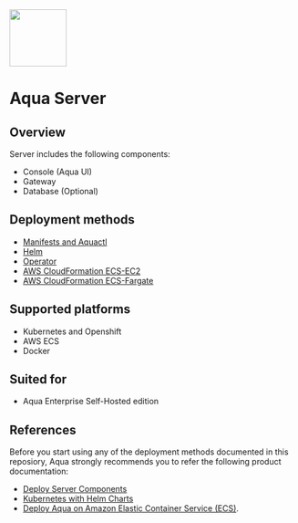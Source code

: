 <img src="https://avatars3.githubusercontent.com/u/12783832?s=200&v=4" height="100" width="100" />

# Aqua Server

## Overview
Server includes the following components:
* Console (Aqua UI)
* Gateway
* Database (Optional)

## Deployment methods
* [Manifests and Aquactl](./kubernetes_and_openshift/manifests)
* [Helm](./kubernetes_and_openshift/helm)
* [Operator](./kubernetes_and_openshift/operator)
* [AWS CloudFormation ECS-EC2](./ecs/cloudformation/aqua-ecs-ec2)
* [AWS CloudFormation ECS-Fargate](./ecs/cloudformation/aqua-ecs-fargate)

## Supported platforms
* Kubernetes and Openshift
* AWS ECS
* Docker

## Suited for
* Aqua Enterprise Self-Hosted edition

## References
Before you start using any of the deployment methods documented in this reposiory, Aqua strongly recommends you to refer the following product documentation:
* [Deploy Server Components](https://docs.aquasec.com/docs/deploy-k8s-server-components) 
* [Kubernetes with Helm Charts](https://docs.aquasec.com/docs/kubernetes-with-helm)
* [Deploy Aqua on Amazon Elastic Container Service (ECS)](https://docs.aquasec.com/docs/amazon-elastic-container-service-ecs#section-step-1-deploy-the-aqua-server-gateway-and-database).